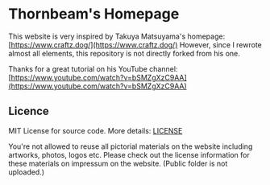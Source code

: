# Thornbeam's Homepage

This website is very inspired by Takuya Matsuyama's homepage: [https://www.craftz.dog/](https://www.craftz.dog/)
However, since I rewrote almost all elements, this repository is not directly forked from his one.

Thanks for a great tutorial on his YouTube channel: [https://www.youtube.com/watch?v=bSMZgXzC9AA](https://www.youtube.com/watch?v=bSMZgXzC9AA)

## Licence 

MIT License for source code. More details: [LICENSE](./LICENSE)

You're not allowed to reuse all pictorial materials on the website including artworks, photos, logos etc. Please check out the license information for these materials on impressum on the website. (Public folder is not uploaded.)
